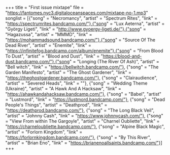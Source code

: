 +++
title = "First issue mixtape"
file = "https://fantomes.nyc3.digitaloceanspaces.com/mixtape-no-1.mp3"
songlist = [{"song" = "Necromancy", "artist" = "Spectrum Rites", "link" = "https://spectrumrites.bandcamp.com/"},{"song" = "Lux Aeterna", "artist" = "György Ligeti", "link" = "http://www.gyoergy-ligeti.de/"},{"song" = "Hagazussa", "artist" = "MMMD", "link" = "https://mohammadsound.bandcamp.com/"},{"song" = "Source Of The Dead River", "artist" = "Enemite", "link" = "https://infinitefog.bandcamp.com/album/enemite"},{"song" = "From Blood To Dust", "artist" = "Blood and Dust", "link" = "https://blood-and-dust.bandcamp.com/"},{"song" = "Longing (The River Of Ash)", "artist" = "Bell witch", "link" = "https://bellwitch.bandcamp.com/"}, {"song" = "The Garden Manifesto", "artist" = "The Ghost Gardener", "link" = "https://theghostgardener.bandcamp.com/"}, {"song" = "Clairaudience", "artist" = "Severed Heads", "link" = ""}, {"song" = "Wedding Theme (Ukraine)", "artist" = "A Hawk And A Hacksaw", "link" = "https://ahawkandahacksaw.bandcamp.com/"}, {"song" = "Babel", "artist" = "Lustmord", "link" = "https://lustmord.bandcamp.com/"}, {"song" = "Dead People's Things", "artist" = "Deathprod", "link" = "https://deathprod.bandcamp.com/"}, {"song" = "The Long Black Veil", "artist" = "Johnny Cash", "link" = "https://www.johnnycash.com/"}, {"song" = "View From within The Gargoyle", "artist" = "Charnel Oubliette", "link" = "https://charneloubliette.bandcamp.com/"}, {"song" = "Alpine Black Magic", "artist" = "Forlorn Kingdom", "link" = "https://forlornkingdom.bandcamp.com/"}, {"song" = "By This River", "artist" = "Brian Eno", "link" = "https://brianenoallsaints.bandcamp.com/"}]
+++
